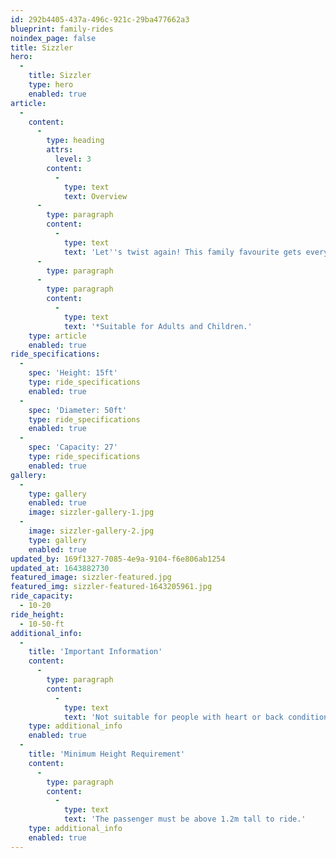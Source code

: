 ```yaml
---
id: 292b4405-437a-496c-921c-29ba477662a3
blueprint: family-rides
noindex_page: false
title: Sizzler
hero:
  -
    title: Sizzler
    type: hero
    enabled: true
article:
  -
    content:
      -
        type: heading
        attrs:
          level: 3
        content:
          -
            type: text
            text: Overview
      -
        type: paragraph
        content:
          -
            type: text
            text: 'Let''s twist again! This family favourite gets everyone smiling and always draws in the thrill-seekers.'
      -
        type: paragraph
      -
        type: paragraph
        content:
          -
            type: text
            text: '*Suitable for Adults and Children.'
    type: article
    enabled: true
ride_specifications:
  -
    spec: 'Height: 15ft'
    type: ride_specifications
    enabled: true
  -
    spec: 'Diameter: 50ft'
    type: ride_specifications
    enabled: true
  -
    spec: 'Capacity: 27'
    type: ride_specifications
    enabled: true
gallery:
  -
    type: gallery
    enabled: true
    image: sizzler-gallery-1.jpg
  -
    image: sizzler-gallery-2.jpg
    type: gallery
    enabled: true
updated_by: 169f1327-7085-4e9a-9104-f6e806ab1254
updated_at: 1643882730
featured_image: sizzler-featured.jpg
featured_img: sizzler-featured-1643205961.jpg
ride_capacity:
  - 10-20
ride_height:
  - 10-50-ft
additional_info:
  -
    title: 'Important Information'
    content:
      -
        type: paragraph
        content:
          -
            type: text
            text: 'Not suitable for people with heart or back conditions or of a nervous disposition should avoid riding. Other medical conditions that may preclude riding include pregnancy, recent surgery, broken bones, or neck problems.'
    type: additional_info
    enabled: true
  -
    title: 'Minimum Height Requirement'
    content:
      -
        type: paragraph
        content:
          -
            type: text
            text: 'The passenger must be above 1.2m tall to ride.'
    type: additional_info
    enabled: true
---
```

